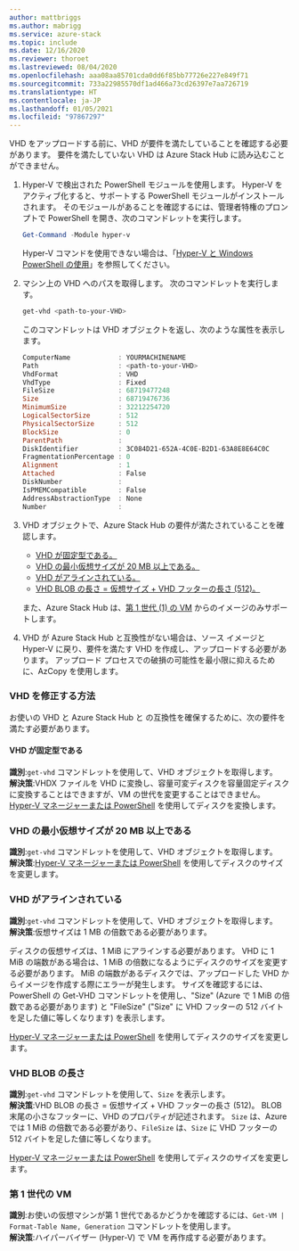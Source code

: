 ```yaml
---
author: mattbriggs
ms.author: mabrigg
ms.service: azure-stack
ms.topic: include
ms.date: 12/16/2020
ms.reviewer: thoroet
ms.lastreviewed: 08/04/2020
ms.openlocfilehash: aaa08aa85701cda0dd6f85bb77726e227e849f71
ms.sourcegitcommit: 733a22985570df1ad466a73cd26397e7aa726719
ms.translationtype: HT
ms.contentlocale: ja-JP
ms.lasthandoff: 01/05/2021
ms.locfileid: "97867297"
---
```

VHD をアップロードする前に、VHD が要件を満たしていることを確認する必要があります。 要件を満たしていない VHD は Azure Stack Hub に読み込むことができません。

1. Hyper-V で検出された PowerShell モジュールを使用します。 Hyper-V をアクティブ化すると、サポートする PowerShell モジュールがインストールされます。 そのモジュールがあることを確認するには、管理者特権のプロンプトで PowerShell を開き、次のコマンドレットを実行します。

    ```powershell  
    Get-Command -Module hyper-v
    ```

    Hyper-V コマンドを使用できない場合は、「[Hyper-V と Windows PowerShell の使用](/virtualization/hyper-v-on-windows/quick-start/try-hyper-v-powershell)」を参照してください。 

2. マシン上の VHD へのパスを取得します。 次のコマンドレットを実行します。

    ```powershell  
    get-vhd <path-to-your-VHD>
    ```

    このコマンドレットは VHD オブジェクトを返し、次のような属性を表示します。
    
    ```powershell  
    ComputerName            : YOURMACHINENAME
    Path                    : <path-to-your-VHD>
    VhdFormat               : VHD
    VhdType                 : Fixed
    FileSize                : 68719477248
    Size                    : 68719476736
    MinimumSize             : 32212254720
    LogicalSectorSize       : 512
    PhysicalSectorSize      : 512
    BlockSize               : 0
    ParentPath              :
    DiskIdentifier          : 3C084D21-652A-4C0E-B2D1-63A8E8E64C0C
    FragmentationPercentage : 0
    Alignment               : 1
    Attached                : False
    DiskNumber              :
    IsPMEMCompatible        : False
    AddressAbstractionType  : None
    Number                  :
    ```

3. VHD オブジェクトで、Azure Stack Hub の要件が満たされていることを確認します。
    - [VHD が固定型である。](#vhd-is-of-fixed-type)
    - [VHD の最小仮想サイズが 20 MB 以上である。](#vhd-has-minimum-virtual-size-of-at-least-20-mb)
    - [VHD がアラインされている。](#vhd-is-aligned)
    - [VHD BLOB の長さ = 仮想サイズ + VHD フッターの長さ (512)。](#vhd-blob-length) 
    
    また、Azure Stack Hub は、[第 1 世代 (1) の VM](#generation-one-vms) からのイメージのみサポートします。

4. VHD が Azure Stack Hub と互換性がない場合は、ソース イメージと Hyper-V に戻り、要件を満たす VHD を作成し、アップロードする必要があります。 アップロード プロセスでの破損の可能性を最小限に抑えるために、AzCopy を使用します。

### <a name="how-to-fix-your-vhd"></a>VHD を修正する方法

お使いの VHD と Azure Stack Hub と の互換性を確保するために、次の要件を満たす必要があります。

#### <a name="vhd-is-of-fixed-type"></a>VHD が固定型である
**識別**:`get-vhd` コマンドレットを使用して、VHD オブジェクトを取得します。  
**解決策**:VHDX ファイルを VHD に変換し、容量可変ディスクを容量固定ディスクに変換することはできますが、VM の世代を変更することはできません。
[Hyper-V マネージャーまたは PowerShell](/azure/virtual-machines/windows/prepare-for-upload-vhd-image#use-hyper-v-manager-to-convert-the-disk) を使用してディスクを変換します。

### <a name="vhd-has-minimum-virtual-size-of-at-least-20-mb"></a>VHD の最小仮想サイズが 20 MB 以上である
**識別**:`get-vhd` コマンドレットを使用して、VHD オブジェクトを取得します。  
**解決策**:[Hyper-V マネージャーまたは PowerShell](/azure/virtual-machines/windows/prepare-for-upload-vhd-image#use-hyper-v-manager-to-resize-the-disk) を使用してディスクのサイズを変更します。 

### <a name="vhd-is-aligned"></a>VHD がアラインされている
**識別**:`get-vhd` コマンドレットを使用して、VHD オブジェクトを取得します。  
**解決策**:仮想サイズは 1 MB の倍数である必要があります。 

ディスクの仮想サイズは、1 MiB にアラインする必要があります。 VHD に 1 MiB の端数がある場合は、1 MiB の倍数になるようにディスクのサイズを変更する必要があります。 MiB の端数があるディスクでは、アップロードした VHD からイメージを作成する際にエラーが発生します。 サイズを確認するには、PowerShell の Get-VHD コマンドレットを使用し、"Size" (Azure で 1 MiB の倍数である必要があります) と "FileSize" ("Size" に VHD フッターの 512 バイトを足した値に等しくなります) を表示します。

[Hyper-V マネージャーまたは PowerShell](/azure/virtual-machines/windows/prepare-for-upload-vhd-image#use-hyper-v-manager-to-resize-the-disk) を使用してディスクのサイズを変更します。 


### <a name="vhd-blob-length"></a>VHD BLOB の長さ
**識別**:`get-vhd` コマンドレットを使用して、`Size`  を表示します。  
**解決策**:VHD BLOB の長さ = 仮想サイズ + VHD フッターの長さ (512)。 BLOB 末尾の小さなフッターに、VHD のプロパティが記述されます。 `Size` は、Azure では 1 MiB の倍数である必要があり、`FileSize` は、`Size` に VHD フッターの 512 バイトを足した値に等しくなります。

[Hyper-V マネージャーまたは PowerShell](/azure/virtual-machines/windows/prepare-for-upload-vhd-image#use-hyper-v-manager-to-resize-the-disk) を使用してディスクのサイズを変更します。 

### <a name="generation-one-vms"></a>第 1 世代の VM
**識別**:お使いの仮想マシンが第 1 世代であるかどうかを確認するには、`Get-VM | Format-Table Name, Generation` コマンドレットを使用します。  
**解決策**:ハイパーバイザー (Hyper-V) で VM を再作成する必要があります。